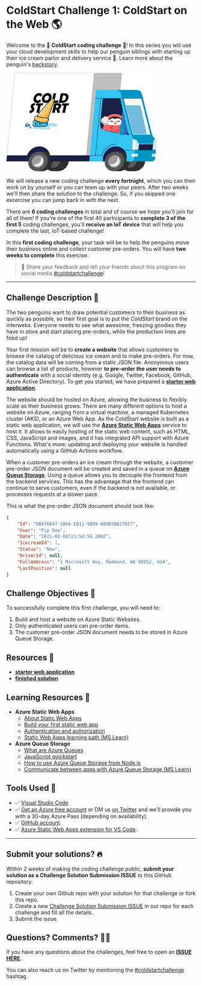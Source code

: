 # ColdStart Challenge 1: ColdStart on the Web 🌎

Welcome to the 🧊 **ColdStart coding challenge** 🧊! In this series you will use your cloud development skills to help our penguin siblings with starting up their ice cream parlor and delivery service 🍨. Learn more about the penguin's [backstory](../../BackStory.md).

![Cold Start Logo](../../assets/COLDSTART-TRUCK-400x300.png)

We will release a new coding challenge **every fortnight**, which you can then work on by yourself or you can team up with your peers. After two weeks we'll then share the solution to the challenge. So, if you skipped one excercise you can jump back in with the next. 

There are **6 coding challenges** in total and of course we hope you'll join for all of them! If you're one of the first 40 participants to **complete 3 of the first 5** coding challenges, you'll **receive an IoT device** that will help you complete the last, IoT-based challenge!

In this **first coding challenge**, your task will be to help the penguins move their business online and collect customer pre-orders. You will have **two weeks to complete** this exercise.


> 📣 Share your feedback and tell your friends about this program on social media [\#coldstartchallenge](https://twitter.com/search?q=%23coldstartchallenge)!

---

## Challenge Description 🐧

The two penguins want to draw potential customers to their business as quickly as possible, so their first goal is to put the *ColdStart* brand on the interwebs. Everyone needs to see what awesome, freezing goodies they have in store and start placing pre-orders, while the production lines are fired up!

Your first mission will be to **create a website** that allows customers to browse the catalog of delicious ice cream and to make pre-orders. For now, the catalog data will be coming from a static JSON file. Anonymous users can browse a list of products, however **to pre-order the user needs to authenticate** with a social identity (e.g. Google, Twitter, Facebook, GitHub, Azure Active Directory). To get you started, we have prepared a **[starter web application](./starter/coldstartapp)**.

The website should be hosted on Azure, allowing the business to flexibly scale as their business grows. There are many different options to host a website on Azure, ranging from a virtual machine, a managed Kubernetes cluster (AKS), or an Azure Web App. As the ColdStart website is built as a static web application, we will use the **[Azure Static Web Apps](https://docs.microsoft.com/en-us/azure/static-web-apps/overview?ocid=aid3027557)** service to host it. It allows to easily hosting of the static web content, such as HTML, CSS, JavaScript and images, and it has integrated API support with Azure Functions. What's more: updating and deploying your website is handled automatically using a GitHub Actions workflow.

When a customer pre-orders an ice cream through the website, a customer pre-order JSON document will be created and saved in a queue on **[Azure Queue Storage](https://docs.microsoft.com/en-us/azure/storage/queues/storage-queues-introduction?ocid=aid3027557)**. Using a queue allows you to decouple the frontend from the backend services. This has the advantage that the frontend can continue to serve customers, even if the backend is not available, or processes requests at a slower pace.

This is what the pre-order JSON document should look like:

```json
{
    "Id": "0B476647-586A-EB11-9889-000D3AB17657",
    "User": "Pip Doe",
    "Date": "2021-02-08T21:54:56.260Z",
    "IcecreamId": 1,
    "Status": "New",
    "DriverId": null,
    "FullAddress": "1 Microsoft Way, Redmond, WA 98052, USA",
    "LastPosition": null
}
```


## Challenge Objectives 🥇

To successfully complete this first challenge, you will need to:

1. Build and host a website on Azure Static Websites. 
2. Only authenticated users can pre-order items.
3. The customer pre-order JSON document needs to be stored in Azure Queue Storage.

## Resources 🧰

- **[starter web application](./starter/coldstartapp)**
- **[finished solution](./finished/coldstartapp)**

## Learning Resources 📖

- **Azure Static Web Apps**
    - [About Static Web Apps](https://docs.microsoft.com/en-us/azure/static-web-apps/overview?ocid=aid3027557)
    - [Build your first static web app](https://docs.microsoft.com/en-us/azure/static-web-apps/getting-started?tabs=vanilla-javascript?ocid=aid3027557)
    - [Authentication and authorization](https://docs.microsoft.com/en-us/azure/static-web-apps/authentication-authorization?ocid=aid3027557)
    - [Static Web Apps learning path (MS Learn)](https://docs.microsoft.com/en-us/learn/paths/azure-static-web-apps/?ocid=aid3027557)
- **Azure Queue Storage**
    - [What are Azure Queues](https://docs.microsoft.com/en-us/azure/storage/queues/storage-queues-introduction?ocid=aid3027557)
    - [JavaScript quickstart](https://docs.microsoft.com/en-us/azure/storage/queues/storage-quickstart-queues-nodejs?ocid=aid3027557)
    - [How to use Azure Queue Storage from Node.js](https://docs.microsoft.com/en-us/azure/storage/queues/storage-nodejs-how-to-use-queues?tabs=javascript&ocid=aid3027557)
    - [Communicate between apps with Azure Queue Storage (MS Learn)](https://docs.microsoft.com/en-us/learn/modules/communicate-between-apps-with-azure-queue-storage/?ocid=aid3027557)

## Tools Used 🚀

- ✅ [Visual Studio Code](https://code.visualstudio.com?ocid=aid3027557)
- ✅ [Get an Azure free account](https://azure.microsoft.com/en-us/free/?ocid=aid3027557) or DM us [on Twitter](https://twitter.com/msdev_be) and we'll provide you with a 30-day Azure Pass (depending on availability).
- ✅ [GitHub account](https://github.com/).
- ✅ [Azure Static Web Apps extension for VS Code](https://marketplace.visualstudio.com/items?itemName=ms-azuretools.vscode-azurestaticwebapps).

---

## Submit your solutions? 🔥

Within 2 weeks of making the coding challenge public, **submit your solution as a Challenge Solution Submission ISSUE** to this GitHub repository.

 1. Create your own Github repo with your solution for that challenge or fork this repo.
 2. Create a new [Challenge Solution Submission ISSUE](https://github.com/ColdStart-Challenge/ColdStart-Challenge-2021/issues/new/choose) in our repo for each challenge and fill all the details.
 3. Submit the issue.


## Questions? Comments? 🙋‍♀️

If you have any questions about the challenges, feel free to open an **[ISSUE HERE](https://github.com/ColdStart-Challenge/ColdStart-Challenge-2021/issues/new/choose)**.

You can also reach us on Twitter by mentioning the [\#coldstartchallenge](https://twitter.com/search?q=%23coldstartchallenge) hashtag.
